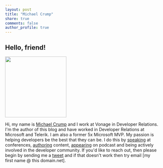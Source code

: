```yaml
---
layout: post
title: "Michael Crump"
share: true
comments: false
author_profile: true
---
```


## Hello, friend!

<img src="https://michaelcrump.net/files/michael-profile-pic.jpg" height="200" width="200">

Hi, my name is [Michael Crump](http://twitter.com/mbcrump) and I work at Vonage in Developer Relations. I'm the author of this blog and have worked in Developer Relations at Microsoft and Telerik. I am also a former 5x Microsoft MVP. My passion is helping developers be the best that they can be. I do this by [speaking](https://michaelcrump.net/media/) at conferences, [authoring](https://michaelcrump.net/media/) content, [appearing](https://michaelcrump.net/media/) on podcast and being actively involved in the developer community. If you'd like to reach out, then please begin by sending me a [tweet](http://twitter.com/mbcrump) and if that doesn't work then try email [my first name @ this domain.net]. 
